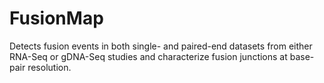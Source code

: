 # FusionMap

Detects fusion events in both single- and paired-end datasets from either RNA-Seq or gDNA-Seq studies and characterize fusion junctions at base-pair resolution.
